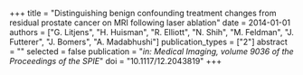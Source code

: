 +++
title = "Distinguishing benign confounding treatment changes from residual prostate cancer on MRI following laser ablation"
date = 2014-01-01
authors = ["G. Litjens", "H. Huisman", "R. Elliott", "N. Shih", "M. Feldman", "J. Futterer", "J. Bomers", "A. Madabhushi"]
publication_types = ["2"]
abstract = ""
selected = false
publication = "*in: Medical Imaging, volume 9036 of the Proceedings of the SPIE*"
doi = "10.1117/12.2043819"
+++

